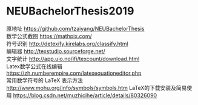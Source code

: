 # NEUBachelorThesis2019
原地址  https://github.com/tzaiyang/NEUBachelorThesis     
数学公式截图 https://mathpix.com/      
符号识别  http://detexify.kirelabs.org/classify.html       
编辑器  http://texstudio.sourceforge.net/       
文字统计  http://app.uio.no/ifi/texcount/download.html      
Latex数学公式在线编辑 https://zh.numberempire.com/latexequationeditor.php     
常用数学符号的 LaTeX 表示方法  http://www.mohu.org/info/symbols/symbols.htm
LaTeX的下载安装及简易使用  https://blog.csdn.net/muzhicihe/article/details/80326090   
